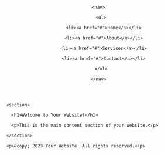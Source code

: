 <!DOCTYPE html>

<html lang="en">

<head>

  <meta charset="UTF-8">

  <meta name="viewport" content="width=device-width, initial-scale=1.0">

  <title>Your Website Title</title>

  <link rel="stylesheet" href="styles.css"> <!-- Link to your CSS file -->

</head>

<body>

  <header>

    <nav>

      <ul>

        <li><a href="#">Home</a></li>

        <li><a href="#">About</a></li>

        <li><a href="#">Services</a></li>

        <li><a href="#">Contact</a></li>

      </ul>

    </nav>

  </header>

  <main>

    <section>

      <h1>Welcome to Your Website!</h1>

      <p>This is the main content section of your website.</p>

    </section>

  </main>

  <footer>

    <p>&copy; 2023 Your Website. All rights reserved.</p>

  </footer>

</body>

</html>

